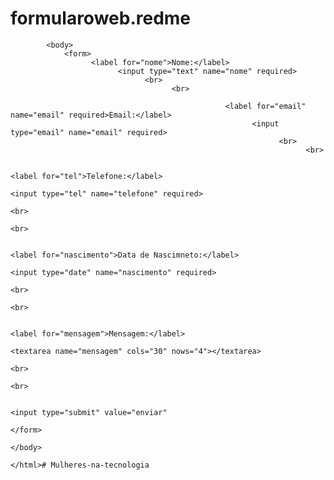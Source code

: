# formularoweb.redme
<!doctype>
<html>
  <head>
      <title> Formulário HTML</title>
        </head>
          
            <body>
                <form>
                      <label for="nome">Nome:</label>
                            <input type="text" name="nome" required>
                                  <br>
                                        <br>
                                              
                                                    <label for="email" name="email" required>Email:</label>
                                                          <input type="email" name="email" required>
                                                                <br>
                                                                      <br>
                                                                            
                                                                                  <label for="tel">Telefone:</label>
                                                                                        <input type="tel" name="telefone" required>
                                                                                              <br>
                                                                                                    <br>
                                                                                                          
                                                                                                                <label for="nascimento">Data de Nascimneto:</label>
                                                                                                                      <input type="date" name="nascimento" required>
                                                                                                                            <br>
                                                                                                                                  <br>
                                                                                                                                        
                                                                                                                                              <label for="mensagem">Mensagem:</label>
                                                                                                                                                    <textarea name="mensagem" cols="30" nows="4"></textarea>
                                                                                                                                                          <br>
                                                                                                                                                                <br>
                                                                                                                                                                      
                                                                                                                                                                            <input type="submit" value="enviar"
                                                                                                                                                                                </form>
                                                                                                                                                                                  </body>
                                                                                                                                                                                  </html># Mulheres-na-tecnologia
